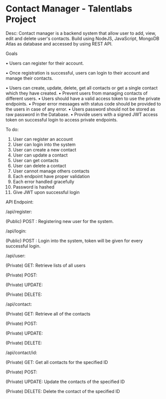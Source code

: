 # Contact Manager - Talentlabs Project

Desc:
Contact manager is a backend system that allow user to add, view, edit and delete user's contacts.
Build using NodeJS, JavaScript, MongoDB Atlas as database and accessed by using REST API.

Goals

• Users can register for their account.

• Once registration is successful, users can login to their account and manage
their contacts.

• Users can create, update, delete, get all contacts or get a single contact which
they have created.
• Prevent users from managing contacts of different users.
• Users should have a valid access token to use the private endpoints.
• Proper error messages with status code should be provided to the users in case
of any error.
• Users password should not be stored as raw password in the Database.
• Provide users with a signed JWT access token on successful login to access
private endpoints.

To do:
1. User can register an account
2. User can login into the system
3. User can create a new contact
4. User can update a contact
5. User can get contacts
6. User can delete a contact
7. User cannot manage others contacts
8. Each endpoint have proper validation
9. Each error handled gracefully
10. Password is hashed
11. Give JWT upon successful login

API Endpoint:

/api/register:

(Public) POST : Registering new user for the system.

/api/login:

(Public) POST : Login into the system, token will be given for every successful login.

/api/user:

(Private) GET: Retrieve lists of all users

(Private) POST: 

(Private) UPDATE:

(Private) DELETE:

/api/contact:

(Private) GET: Retrieve all of the contacts

(Private) POST:

(Private) UPDATE:

(Private) DELETE:

/api/contact/id:

(Private) GET: Get all contacts for the specified ID

(Private) POST: 

(Private) UPDATE: Update the contacts of the specified ID

(Private) DELETE: Delete the contact of the specified ID
